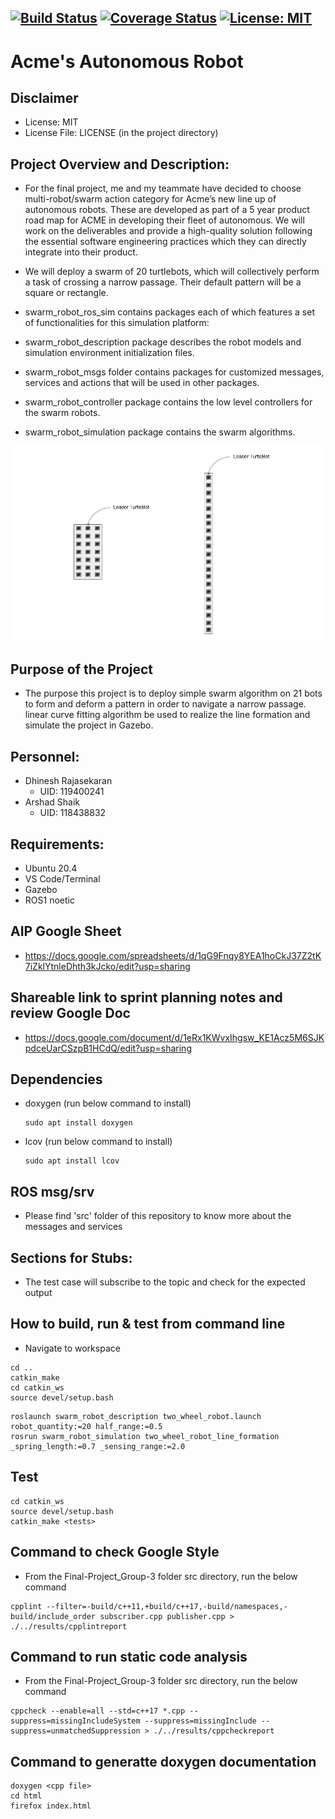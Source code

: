 [![Build Status](https://github.com/stark-2000/Final-Project_Group-3/actions/workflows/build_and_coveralls.yml/badge.svg)](https://github.com/stark-2000/Final-Project_Group-3/actions/workflows/build_and_coveralls.yml)
[![Coverage Status](https://coveralls.io/repos/github/stark-2000/Final-Project_Group-3/badge.svg?branch=main)](https://coveralls.io/github/stark-2000/Final-Project_Group-3?branch=main)
[![License: MIT](https://img.shields.io/badge/License-MIT-yellow.svg)](https://opensource.org/licenses/MIT)
---
# Acme's Autonomous Robot

## Disclaimer
 - License: MIT  
 - License File: LICENSE (in the project directory)
   
## Project Overview and Description:
 - For the final project, me and my teammate have decided to choose multi-robot/swarm action category for Acme’s new line up of autonomous robots. These are developed as part of a 5 year product road map for ACME in developing their fleet of autonomous. We will work on the deliverables and provide a high-quality solution following the essential software engineering practices which they can directly integrate into their product.
 - We will deploy a swarm of 20 turtlebots, which will collectively perform a task of crossing a narrow passage. Their default pattern will be a square or rectangle. 
 - swarm_robot_ros_sim contains packages each of which features a set of functionalities for this simulation platform:

-  swarm_robot_description package describes the robot models and simulation environment initialization files.

-  swarm_robot_msgs folder contains packages for customized messages, services and actions that will be used in other packages.

-  swarm_robot_controller package contains the low level controllers for the swarm robots.

-  swarm_robot_simulation package contains the swarm algorithms.

 ![My Image](./readme_image/TurtleBot_Swarm_Sample.jpg)


## Purpose of the Project
 - The purpose this project is to deploy simple swarm algorithm on 21 bots to form and deform a pattern in order to navigate a narrow passage. linear curve fitting algorithm be  used to realize the line formation and simulate the project in Gazebo.
 
## Personnel:
 - Dhinesh Rajasekaran 
    - UID: 119400241
 - Arshad Shaik
    - UID: 118438832

## Requirements: 
 - Ubuntu 20.4
 - VS Code/Terminal
 - Gazebo
 - ROS1 noetic
 
## AIP Google Sheet
 - https://docs.google.com/spreadsheets/d/1qG9Fnqy8YEA1hoCkJ37Z2tK7iZklYtnleDhth3kJcko/edit?usp=sharing

## Shareable link to sprint planning notes and review Google Doc
 - https://docs.google.com/document/d/1eRx1KWvxIhgsw_KE1Acz5M6SJKpdceUarCSzpB1HCdQ/edit?usp=sharing
 
## Dependencies
 - doxygen (run below command to install)
   ```
   sudo apt install doxygen
   ```
 - lcov (run below command to install)
   ```
   sudo apt install lcov
   ```
## ROS msg/srv
- Please find 'src' folder of this repository to know more about the messages and services

## Sections for Stubs:
- The test case will subscribe to the topic and check for the expected output

## How to build, run & test from command line
- Navigate to workspace
```
cd ..
catkin_make
cd catkin_ws
source devel/setup.bash
```
```
roslaunch swarm_robot_description two_wheel_robot.launch robot_quantity:=20 half_range:=0.5
rosrun swarm_robot_simulation two_wheel_robot_line_formation _spring_length:=0.7 _sensing_range:=2.0
```
## Test
```
cd catkin_ws
source devel/setup.bash
catkin_make <tests>
``` 

## Command to check Google Style
- From the Final-Project_Group-3 folder src directory, run the below command
```
cpplint --filter=-build/c++11,+build/c++17,-build/namespaces,-build/include_order subscriber.cpp publisher.cpp > ./../results/cpplintreport
```
## Command to run static code analysis
- From the Final-Project_Group-3 folder src directory, run the below command
```
cppcheck --enable=all --std=c++17 *.cpp --suppress=missingIncludeSystem --suppress=missingInclude --suppress=unmatchedSuppression > ./../results/cppcheckreport
```
## Command to generatte doxygen documentation
```
doxygen <cpp file>
cd html
firefox index.html
```
